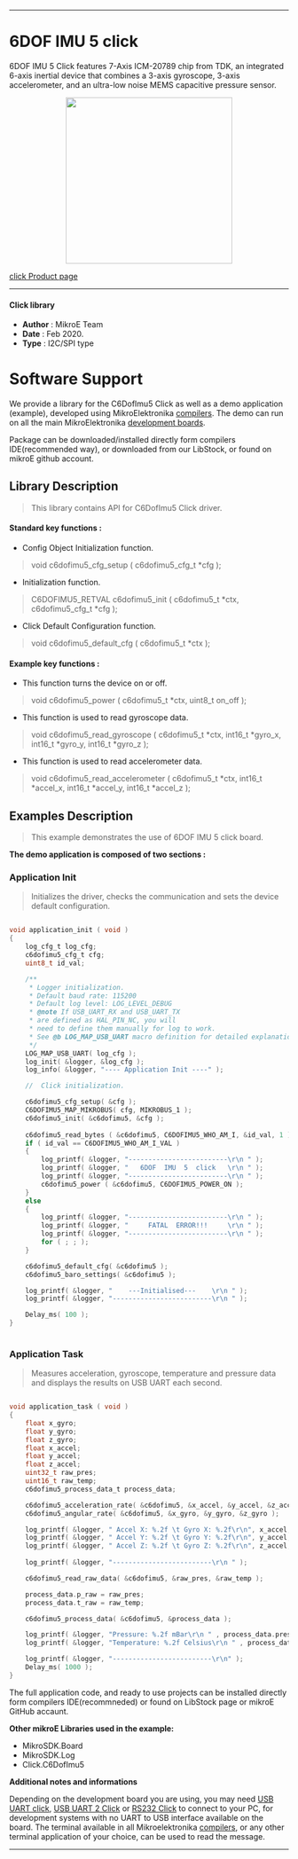
---
# 6DOF IMU 5 click

6DOF IMU 5 Click features 7-Axis ICM-20789 chip from TDK, an integrated 6-axis inertial device that combines a 3-axis gyroscope, 3-axis accelerometer, and an ultra-low noise MEMS capacitive pressure sensor. 

<p align="center">
  <img src="https://download.mikroe.com/images/click_for_ide/6dofimu5_click.png" height=300px>
</p>

[click Product page](https://www.mikroe.com/6dof-imu-5-click)

---


#### Click library 

- **Author**        : MikroE Team
- **Date**          : Feb 2020.
- **Type**          : I2C/SPI type


# Software Support

We provide a library for the C6DofImu5 Click 
as well as a demo application (example), developed using MikroElektronika 
[compilers](https://shop.mikroe.com/compilers). 
The demo can run on all the main MikroElektronika [development boards](https://shop.mikroe.com/development-boards).

Package can be downloaded/installed directly form compilers IDE(recommended way), or downloaded from our LibStock, or found on mikroE github account. 

## Library Description

> This library contains API for C6DofImu5 Click driver.

#### Standard key functions :

- Config Object Initialization function.
> void c6dofimu5_cfg_setup ( c6dofimu5_cfg_t *cfg ); 
 
- Initialization function.
> C6DOFIMU5_RETVAL c6dofimu5_init ( c6dofimu5_t *ctx, c6dofimu5_cfg_t *cfg );

- Click Default Configuration function.
> void c6dofimu5_default_cfg ( c6dofimu5_t *ctx );


#### Example key functions :

- This function turns the device on or off.
> void c6dofimu5_power ( c6dofimu5_t *ctx, uint8_t on_off );
 
- This function is used to read gyroscope data.
> void c6dofimu5_read_gyroscope ( c6dofimu5_t *ctx, int16_t *gyro_x, int16_t *gyro_y, int16_t *gyro_z );

- This function is used to read accelerometer data.
> void c6dofimu5_read_accelerometer ( c6dofimu5_t *ctx, int16_t *accel_x, int16_t *accel_y, int16_t *accel_z );

## Examples Description

> This example demonstrates the use of 6DOF IMU 5 click board.

**The demo application is composed of two sections :**

### Application Init 

> Initializes the driver, checks the communication and sets the device default configuration.

```c

void application_init ( void )
{
    log_cfg_t log_cfg;
    c6dofimu5_cfg_t cfg;
    uint8_t id_val;

    /** 
     * Logger initialization.
     * Default baud rate: 115200
     * Default log level: LOG_LEVEL_DEBUG
     * @note If USB_UART_RX and USB_UART_TX 
     * are defined as HAL_PIN_NC, you will 
     * need to define them manually for log to work. 
     * See @b LOG_MAP_USB_UART macro definition for detailed explanation.
     */
    LOG_MAP_USB_UART( log_cfg );
    log_init( &logger, &log_cfg );
    log_info( &logger, "---- Application Init ----" );

    //  Click initialization.

    c6dofimu5_cfg_setup( &cfg );
    C6DOFIMU5_MAP_MIKROBUS( cfg, MIKROBUS_1 );
    c6dofimu5_init( &c6dofimu5, &cfg );
    
    c6dofimu5_read_bytes ( &c6dofimu5, C6DOFIMU5_WHO_AM_I, &id_val, 1 );
    if ( id_val == C6DOFIMU5_WHO_AM_I_VAL )
    {
        log_printf( &logger, "-------------------------\r\n " );
        log_printf( &logger, "   6DOF  IMU  5  click   \r\n " );
        log_printf( &logger, "-------------------------\r\n " );
        c6dofimu5_power ( &c6dofimu5, C6DOFIMU5_POWER_ON );
    }
    else
    {   
        log_printf( &logger, "-------------------------\r\n " );
        log_printf( &logger, "     FATAL  ERROR!!!     \r\n " );
        log_printf( &logger, "-------------------------\r\n " );
        for ( ; ; );
    }

    c6dofimu5_default_cfg( &c6dofimu5 );
    c6dofimu5_baro_settings( &c6dofimu5 );

    log_printf( &logger, "    ---Initialised---    \r\n " );
    log_printf( &logger, "-------------------------\r\n " );

    Delay_ms( 100 );
}
 
```

### Application Task

> Measures acceleration, gyroscope, temperature and pressure data and displays the results on USB UART each second.

```c

void application_task ( void )
{
    float x_gyro;
    float y_gyro;
    float z_gyro;
    float x_accel;
    float y_accel;
    float z_accel;
    uint32_t raw_pres;
    uint16_t raw_temp;
    c6dofimu5_process_data_t process_data;

    c6dofimu5_acceleration_rate( &c6dofimu5, &x_accel, &y_accel, &z_accel );
    c6dofimu5_angular_rate( &c6dofimu5, &x_gyro, &y_gyro, &z_gyro );

    log_printf( &logger, " Accel X: %.2f \t Gyro X: %.2f\r\n", x_accel, x_gyro );
    log_printf( &logger, " Accel Y: %.2f \t Gyro Y: %.2f\r\n", y_accel, y_gyro );
    log_printf( &logger, " Accel Z: %.2f \t Gyro Z: %.2f\r\n", z_accel, z_gyro );
    
    log_printf( &logger, "-------------------------\r\n " );

    c6dofimu5_read_raw_data( &c6dofimu5, &raw_pres, &raw_temp );

    process_data.p_raw = raw_pres;
    process_data.t_raw = raw_temp;

    c6dofimu5_process_data( &c6dofimu5, &process_data );

    log_printf( &logger, "Pressure: %.2f mBar\r\n " , process_data.pressure * 0.01 );
    log_printf( &logger, "Temperature: %.2f Celsius\r\n " , process_data.temperature );

    log_printf( &logger, "-------------------------\r\n" );
    Delay_ms( 1000 );
}

```

The full application code, and ready to use projects can be  installed directly form compilers IDE(recommneded) or found on LibStock page or mikroE GitHub accaunt.

**Other mikroE Libraries used in the example:** 

- MikroSDK.Board
- MikroSDK.Log
- Click.C6DofImu5

**Additional notes and informations**

Depending on the development board you are using, you may need 
[USB UART click](https://shop.mikroe.com/usb-uart-click), 
[USB UART 2 Click](https://shop.mikroe.com/usb-uart-2-click) or 
[RS232 Click](https://shop.mikroe.com/rs232-click) to connect to your PC, for 
development systems with no UART to USB interface available on the board. The 
terminal available in all Mikroelektronika 
[compilers](https://shop.mikroe.com/compilers), or any other terminal application 
of your choice, can be used to read the message.



---
